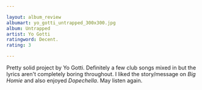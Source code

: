 ```yaml
---

layout: album_review
albumart: yo_gotti_untrapped_300x300.jpg
album: Untrapped
artist: Yo Gotti
ratingword: Decent.
rating: 3

---
```


Pretty solid project by Yo Gotti. Definitely a few club songs mixed in but the lyrics aren't completely boring throughout. I liked the story/message on *Big Homie* and also enjoyed *Dopechella*. May listen again.
